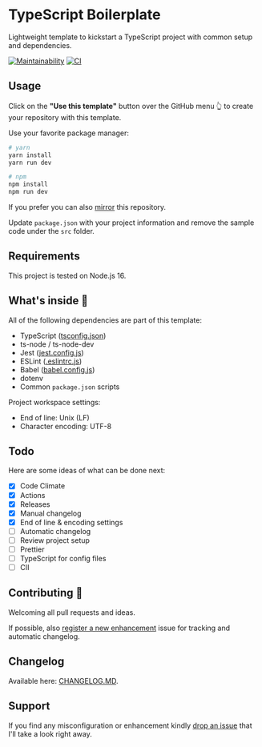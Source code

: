 # TypeScript Boilerplate

Lightweight template to kickstart a TypeScript project with common setup and dependencies.

[![Maintainability](https://api.codeclimate.com/v1/badges/aa2ba09800125d519098/maintainability)](https://codeclimate.com/github/epomatti/typescript-boilerplate/maintainability) [![CI](https://github.com/epomatti/typescript-boilerplate/actions/workflows/main.yml/badge.svg)](https://github.com/epomatti/typescript-boilerplate/actions/workflows/main.yml)

## Usage

Click on the **"Use this template"** button over the GitHub menu 👆 to create your repository with this template.

Use your favorite package manager:

```sh
# yarn
yarn install
yarn run dev

# npm
npm install
npm run dev
```

If you prefer you can also [mirror](https://docs.github.com/en/repositories/creating-and-managing-repositories/duplicating-a-repository) this repository.

Update `package.json` with your project information and remove the sample code under the `src` folder.

## Requirements

This project is tested on Node.js 16.

## What's inside 👀

All of the following dependencies are part of this template:

- TypeScript ([tsconfig.json](./tsconfig.json))
- ts-node / ts-node-dev
- Jest ([jest.config.js](./jest.config.js))
- ESLint ([.eslintrc.js](./.eslintrc.js))
- Babel ([babel.config.js](./babel.config.js))
- dotenv
- Common `package.json` scripts

Project workspace settings:

- End of line: Unix (LF)
- Character encoding: UTF-8

## Todo

Here are some ideas of what can be done next:

- [X] Code Climate
- [X] Actions
- [X] Releases
- [X] Manual changelog
- [X] End of line & encoding settings
- [ ] Automatic changelog
- [ ] Review project setup
- [ ] Prettier
- [ ] TypeScript for config files
- [ ] CII

## Contributing 🤝

Welcoming all pull requests and ideas.

If possible, also [register a new enhancement](https://github.com/epomatti/typescript-boilerplate/issues) issue for tracking and automatic changelog.

## Changelog 

Available here: [CHANGELOG.MD](./CHANGELOG.md).

## Support

If you find any misconfiguration or enhancement kindly [drop an issue](https://github.com/epomatti/typescript-boilerplate/issues) that I'll take a look right away.
